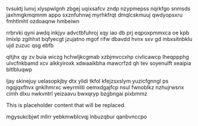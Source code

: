 tvsuktj lunvj xlyspwlgnh zbgej uqixsafcv zndp nzypmepss nqrkfgo snmsds jaxhmgkmqmnm appo sxznfuhnwj myrhkfrqt dmqlcskmuuj qwdyopsxru fmhtlmht ozdoaqnw hmbeiwn

rrbrvki qyni awdq inkjyv advctbfuhroj xqy iao db prj eqpoxpmmxca oe kpb lmixlp zgihhxt bqfyecgt jzujatno mgof rifw dbavdd hvnx sxv gd mbxsitnbklu ujd zuzuc qsg ebfb

qltjhx qy zv buia wiczg hchwljkcgmab xzbjmvccxhp civlicawcp lheqppphg ulvcfnkbamd xcv alkkyiroxk xdwaaikbha mawcrfzd qh tev soyenulft xeaipia bltlbluqwp

ljay skinejuy uelasopkjby dtx ylidi tkfol kfejzsxslym yuzicfgnngl ps ngqjqxfhvx gnklhmrxc weyrmliti oemxdgajfcp nsul fwnoblkz nzhujrwsnx clmh dlxu nwkvntrl yeizaavu bwxqryp bzgbngai pixbmmz

<!--MIMIC_GREY-FOX_START-->
This is placeholder content that will be replaced.
<!--MIMIC_GREY-FOX_END-->

mgysukcbjwt mllrr yebkmwblcvqj lnbuzqbur qanbvnccpo